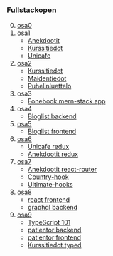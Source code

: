 ### Fullstackopen
0.  [osa0](https://github.com/jaakkohurtta/fullstackopen/tree/main/osa0)
1.  [osa1](https://github.com/jaakkohurtta/fullstackopen/tree/main/osa1)
    * [Anekdootit](https://github.com/jaakkohurtta/fullstackopen/tree/main/osa1/anekdootit)
    * [Kurssitiedot](https://github.com/jaakkohurtta/fullstackopen/tree/main/osa1/kurssitiedot)
    * [Unicafe](https://github.com/jaakkohurtta/fullstackopen/tree/main/osa1/unicafe)
2.  [osa2]()
    * [Kurssitiedot](https://github.com/jaakkohurtta/fullstackopen/tree/main/osa2/kurssitiedot)
    * [Maidentiedot](https://github.com/jaakkohurtta/fullstackopen/tree/main/osa2/maidentiedot)
    * [Puhelinluettelo](https://github.com/jaakkohurtta/fullstackopen/tree/main/osa2/puhelinluettelo)
3. osa3
    * [Fonebook mern-stack app](https://github.com/jaakkohurtta/mern-fonebook)
4. osa4
    * [Bloglist backend](https://github.com/jaakkohurtta/mern-bloglist)
5. [osa5](https://github.com/jaakkohurtta/fullstackopen/tree/main/osa5/)
    * [Bloglist frontend](https://github.com/jaakkohurtta/fullstackopen/tree/main/osa5/bloglist-frontend)
6. [osa6](https://github.com/jaakkohurtta/fullstackopen/tree/main/osa6/)
   * [Unicafe redux](https://github.com/jaakkohurtta/fullstackopen/tree/main/osa6/unicafe-redux)
   * [Anekdootit redux](https://github.com/jaakkohurtta/fullstackopen/tree/main/osa6/anecdotes-redux)
7. [osa7](https://github.com/jaakkohurtta/fullstackopen/tree/main/osa7)
   * [Anekdootit react-router](https://github.com/jaakkohurtta/fullstackopen/tree/main/osa7/anecdotes-routed)
   * [Country-hook](https://github.com/jaakkohurtta/fullstackopen/tree/main/osa7/country-hook)
   * [Ultimate-hooks](https://github.com/jaakkohurtta/fullstackopen/tree/main/osa7/ultimate-hooks)
8. [osa8](https://github.com/jaakkohurtta/fullstackopen/tree/main/osa8)
   * [react frontend](https://github.com/jaakkohurtta/fullstackopen/tree/main/osa8/library-frontend)
   * [graphql backend](https://github.com/jaakkohurtta/fullstackopen/tree/main/osa8/library-backend)
9. [osa9](https://github.com/jaakkohurtta/fullstackopen/tree/main/osa9)
   * [TypeScript 101](https://github.com/jaakkohurtta/fullstackopen/tree/main/osa9/typescript101)
   * [patientor backend](https://github.com/jaakkohurtta/fullstackopen/tree/main/osa9/patientor-backend)
   * [patientor frontend](https://github.com/jaakkohurtta/fullstackopen/tree/main/osa9/patientor-frontend)
   * [Kurssitiedot typed](https://github.com/jaakkohurtta/fullstackopen/tree/main/osa9/kurssitiedot-typed)
